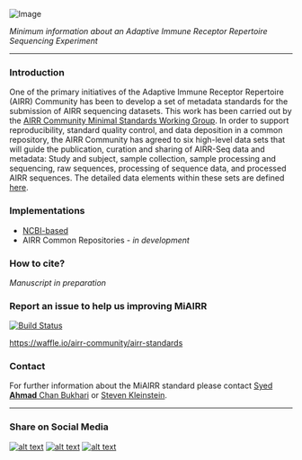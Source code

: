 ![Image](https://github.com/airr-community/airr-standards/raw/master/Images/miairr_logo.png)

_Minimum information about an Adaptive Immune Receptor Repertoire Sequencing Experiment_

***

### Introduction
One of the primary initiatives of the Adaptive Immune Receptor Repertoire (AIRR) Community has been to develop a set of
metadata standards for the submission of AIRR sequencing datasets. This work has been carried out by the [AIRR Community
Minimal Standards Working Group](http://airr.irmacs.sfu.ca/working_groups/minimal_standards). In order to support
reproducibility, standard quality control, and data deposition in a common repository, the AIRR Community has agreed to
six high-level data sets that will guide the publication, curation and sharing of AIRR-Seq data and metadata: Study and
subject, sample collection, sample processing and sequencing, raw sequences, processing of sequence data, and processed
AIRR sequences. The detailed data elements within these sets are defined
[here](https://github.com/airr-community/airr-standards/blob/master/AIRR_Minimal_Standard_Data_Elements.tsv).

### Implementations

- [NCBI-based](https://github.com/airr-community/airr-standards/tree/master/NCBI_implementation)
- AIRR Common Repositories - _in development_

### How to cite?

_Manuscript in preparation_
<!---
The following link could give a false impression on contribution to the MiAIRR standard, therefore please keep it
commented out until the actual MiAIRR publication it out and can be referenced too.
[![DOI](https://zenodo.org/badge/104967269.svg)](https://zenodo.org/badge/latestdoi/104967269)
-->

### Report an issue to help us improving MiAIRR

[![Build Status](https://travis-ci.org/airr-community/airr-standards.svg?branch=master)](https://travis-ci.org/airr-community/airr-standards)

https://waffle.io/airr-community/airr-standards

### Contact

For further information about the MiAIRR standard please contact
[Syed **Ahmad** Chan Bukhari](mailto:ahmad.chan@yale.edu?subject=MiAIRR%20Standard) or
[Steven Kleinstein](mailto:steven.kleinstein@yale.edu?subject=MiAIRR%20Standard).

***
### Share on Social Media

[![alt text][1.1]][1]
[![alt text][2.1]][2]
[![alt text][3.1]][3]

[1.1]: http://i.imgur.com/tXSoThF.png (twitter icon with padding)
[2.1]: http://i.imgur.com/P3YfQoD.png (facebook icon with padding)
[3.1]: http://i.imgur.com/yCsTjba.png (google plus icon with padding)

[1]: https://twitter.com/share?url=https://github.com/airr-community/airr-standards
[2]: https://www.facebook.com/sharer/sharer.php?u=https://github.com/airr-community/airr-standards
[3]: https://plus.google.com/share?url=https://github.com/airr-community/airr-standards

